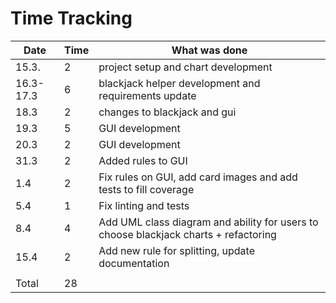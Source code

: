 # Time Tracking

| Date      | Time | What was done                                                                        |
| --------- | ---- | ------------------------------------------------------------------------------------ |
| 15.3.     | 2    | project setup and chart development                                                  |
| 16.3-17.3 | 6    | blackjack helper development and requirements update                                 |
| 18.3      | 2    | changes to blackjack and gui                                                         |
| 19.3      | 5    | GUI development                                                                      |
| 20.3      | 2    | GUI development                                                                      |
| 31.3      | 2    | Added rules to GUI                                                                   |
| 1.4       | 2    | Fix rules on GUI, add card images and add tests to fill coverage                     |
| 5.4       | 1    | Fix linting and tests                                                                |
| 8.4       | 4    | Add UML class diagram and ability for users to choose blackjack charts + refactoring |
| 15.4      | 2    | Add new rule for splitting, update documentation                                     |
|           |      |                                                                                      |
| Total     | 28   |                                                                                      |
